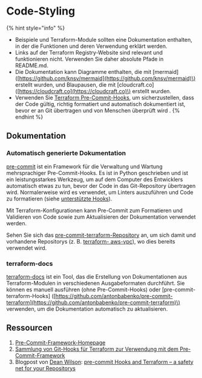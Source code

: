# Code-Styling

{% hint style="info" %}
* Beispiele und Terraform-Module sollten eine Dokumentation enthalten, in der die Funktionen und deren Verwendung erklärt werden.
* Links auf der Terraform Registry-Website sind relevant und funktionieren nicht. Verwenden Sie daher absolute Pfade in README.md.
* Die Dokumentation kann Diagramme enthalten, die mit \[mermaid\] \([https://github.com/knsv/mermaid](https://github.com/knsv/mermaid)\) erstellt wurden, und Blaupausen, die mit \[cloudcraft.co\] \([https://cloudcraft.co](https://cloudcraft.co)\) erstellt wurden.
* Verwenden Sie [Terraform Pre-Commit-Hooks](https://github.com/antonbabenko/pre-commit-terraform), um sicherzustellen, dass der Code gültig, richtig formatiert und automatisch dokumentiert ist, bevor er an Git übertragen und von Menschen überprüft wird .
{% endhint %}

## Dokumentation

### Automatisch generierte Dokumentation

[pre-commit](https://pre-commit.com/) ist ein Framework für die Verwaltung und Wartung mehrsprachiger Pre-Commit-Hooks. Es ist in Python geschrieben und ist ein leistungsstarkes Werkzeug, um auf dem Computer des Entwicklers automatisch etwas zu tun, bevor der Code in das Git-Repository übertragen wird. Normalerweise wird es verwendet, um Linters auszuführen und Code zu formatieren \(siehe [unterstützte Hooks](https://pre-commit.com/hooks.html)\).

Mit Terraform-Konfigurationen kann Pre-Commit zum Formatieren und Validieren von Code sowie zum Aktualisieren der Dokumentation verwendet werden.

Sehen Sie sich das [pre-commit-terraform-Repository](https://github.com/antonbabenko/pre-commit-terraform/blob/master/README.md) an, um sich damit und vorhandene Repositorys \(z. B. [terraform- aws-vpc](https://github.com/terraform-aws-modules/terraform-aws-vpc)\), wo dies bereits verwendet wird.

### terraform-docs

[terraform-docs](https://github.com/segmentio/terraform-docs) ist ein Tool, das die Erstellung von Dokumentationen aus Terraform-Modulen in verschiedenen Ausgabeformaten durchführt. Sie können es manuell ausführen \(ohne Pre-Commit-Hooks\) oder \[pre-commit-terraform-Hooks\] \([https://github.com/antonbabenko/pre-commit-terraform](https://github.com/antonbabenko/pre-commit-terraform)\) verwenden, um die Dokumentation automatisch zu aktualisieren.

## Ressourcen

1. [Pre-Commit-Framework-Homepage](https://pre-commit.com/)
2. [Sammlung von Git-Hooks für Terraform zur Verwendung mit dem Pre-Commit-Framework](https://github.com/antonbabenko/pre-commit-terraform)
3. Blogpost von [Dean Wilson](https://github.com/deanwilson): [pre-commit Hooks and Terraform – a safety net for your Repositorys](https://www.unixdaemon.net/tools/terraform%20-precommit-Hooks/)

